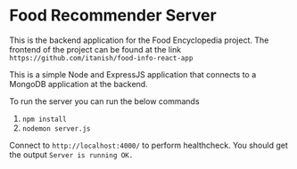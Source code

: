 # Food Recommender Server
This is the backend application for the Food Encyclopedia project. The frontend of the project can be found at the link `https://github.com/itanish/food-info-react-app`

This is a simple Node and ExpressJS application that connects to a MongoDB application at the backend.

To run the server you can run the below commands

1. `npm install`
2. `nodemon server.js`

Connect to `http://localhost:4000/` to perform healthcheck. You should get the output `Server is running OK.`
